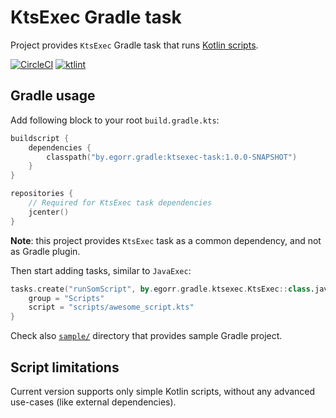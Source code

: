 # KtsExec Gradle task

Project provides `KtsExec` Gradle task that runs [Kotlin scripts](https://github.com/Kotlin/KEEP/blob/scripting/proposals/scripting-support.md).

[![CircleCI](https://circleci.com/gh/Tapchicoma/ktsexec-gradle.svg?style=svg)](https://circleci.com/gh/Tapchicoma/ktsexec-gradle)
[![ktlint](https://img.shields.io/badge/code%20style-%E2%9D%A4-FF4081.svg)](https://ktlint.github.io/)

## Gradle usage

Add following block to your root `build.gradle.kts`:
```kotlin
buildscript {
    dependencies {
        classpath("by.egorr.gradle:ktsexec-task:1.0.0-SNAPSHOT")
    }
}

repositories {
    // Required for KtsExec task dependencies
    jcenter()
}
```
**Note**: this project provides `KtsExec` task as a common dependency, 
and not as Gradle plugin.

Then start adding tasks, similar to `JavaExec`:
```kotlin
tasks.create("runSomScript", by.egorr.gradle.ktsexec.KtsExec::class.java) {
    group = "Scripts"
    script = "scripts/awesome_script.kts"
}

```

Check also [`sample/`](sample/) directory that provides sample Gradle project.

## Script limitations

Current version supports only simple Kotlin scripts, 
without any advanced use-cases (like external dependencies).
